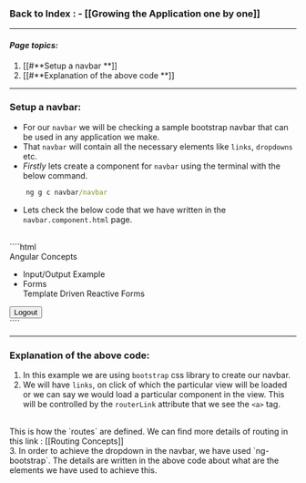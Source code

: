 

### **Back to Index** : - [[Growing the Application one by one]]

---

#### ***Page topics:***

1. [[#**Setup a navbar **]]
2. [[#**Explanation of the above code **]]


---

### **Setup a navbar:**

- For our `navbar` we will be checking a sample bootstrap navbar that can be used in any application we make. 
- That `navbar` will contain all the necessary elements like `links`, `dropdowns` etc.
- _Firstly_ lets create a component for `navbar` using the terminal with the below command.
````cmd
	ng g c navbar/navbar
````

- Lets check the below code that we have written in the `navbar.component.html` page.
 <br>
````html
<nav class="navbar navbar-expand-lg navbar-dark bg-dark">
  <div class="container">
    <a class="navbar-brand" routerLink="home">Angular Concepts</a>
    <div class="collapse navbar-collapse" id="navbarNavDropdown">
      <ul class="navbar-nav">
        <li class="nav-item">
          <a class="nav-link" routerLink="inputOutput">Input/Output Example</a>
        </li>
        <!--In order to make the drop down work, we have installed ng-bootstrap using the terminal. 
          And then we have included the "ngb" directives like "ngbDropdown", "ngbDropdownMenu", "ngbDropdownItem" etc. 
          as we see below-->
        <li ngbDropdown class="nav-item dropdown">
          <a ngbDropdownToggle class="nav-link dropdown-toggle" id="navbarDropdownMenuLink" role="button" data-toggle="dropdown" aria-haspopup="true" aria-expanded="false">
            Forms
          </a>
          <div ngbDropdownMenu class="dropdown-menu" aria-labelledby="navbarDropdownMenuLink">
            <a ngbDropdownItem class="dropdown-item" routerLink="templateDriven">Template Driven</a>
            <a ngbDropdownItem class="dropdown-item" routerLink="reactive">Reactive Forms</a>
          </div>
        </li>
      </ul>
    </div>
    <div class="nav-item mr-3 nav-link p-3">
      <button class="btn btn-outline-danger my-2 my-sm-0" (click)="logout()">Logout</button>
    </div>
  </div>
</nav>
````


---

### **Explanation of the above code:**

1. In this example we are using `bootstrap` css library to create our navbar.
    <br>
2. We will have `links`, on click of which the particular view will be loaded or we can say we would load a particular component in the view. This will be controlled by the `routerLink` attribute that we see the `<a>` tag. 
 <br>
	This is how the `routes` are defined. We can find more details of routing in this link : [[Routing Concepts]]
 <br>	
3. In order to achieve the dropdown in the navbar, we have used `ng-bootstrap`. The details are written in the above code about what are the elements we have used to achieve this.